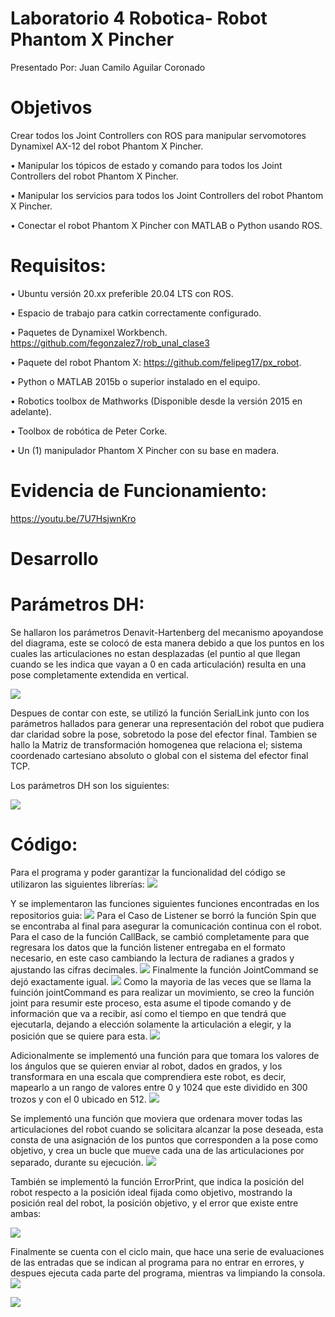 # Laboratorio 4 Robotica- Robot Phantom X Pincher
Presentado Por: Juan Camilo Aguilar Coronado
# Objetivos
Crear todos los Joint Controllers con ROS para manipular servomotores Dynamixel AX-12 del robot Phantom X Pincher.

• Manipular los tópicos de estado y comando para todos los Joint Controllers del robot Phantom X Pincher.

• Manipular los servicios para todos los Joint Controllers del robot Phantom X Pincher.

• Conectar el robot Phantom X Pincher con MATLAB o Python usando ROS.

# Requisitos:
• Ubuntu versión 20.xx preferible 20.04 LTS con ROS.

• Espacio de trabajo para catkin correctamente configurado.

• Paquetes de Dynamixel Workbench. https://github.com/fegonzalez7/rob_unal_clase3

• Paquete del robot Phantom X: https://github.com/felipeg17/px_robot.

• Python o MATLAB 2015b o superior instalado en el equipo.

• Robotics toolbox de Mathworks (Disponible desde la versión 2015 en adelante).

• Toolbox de robótica de Peter Corke.

• Un (1) manipulador Phantom X Pincher con su base en madera.

# Evidencia de Funcionamiento:

https://youtu.be/7U7HsjwnKro

# Desarrollo
# Parámetros DH:

Se hallaron los parámetros Denavit-Hartenberg del mecanismo apoyandose del diagrama, este se colocó de esta manera debido a que los puntos en los cuales las articulaciones no estan desplazadas (el puntio al que llegan cuando se les indica que vayan a 0 en cada articulación) resulta en una pose completamente extendida en vertical.

![](https://github.com/JCamiloAC/Lab4Robotica/blob/main/imagenes/DHDiagram.png)

Despues de contar con este, se utilizó la función SerialLink junto con los parámetros hallados para generar una representación del robot que pudiera dar claridad sobre la pose, sobretodo la pose del efector final. Tambien se hallo la Matriz de transformación homogenea que relaciona el; sistema coordenado cartesiano absoluto o global con el sistema del efector final TCP.

Los parámetros DH son los siguientes:

![](https://github.com/JCamiloAC/Lab4Robotica/blob/main/imagenes/DH.png)

# Código:

Para el programa y poder garantizar la funcionalidad del código se utilizaron las siguientes librerías:
![](https://github.com/JCamiloAC/Lab4Robotica/blob/main/imagenes/Libraries.png)

Y se implementaron las funciones siguientes funciones encontradas en los repositorios guia:
![](https://github.com/JCamiloAC/Lab4Robotica/blob/main/imagenes/Listener.jpg)
Para el Caso de Listener se borró la función Spin que se encontraba al final para asegurar la comunicación continua con el robot. Para el caso de la función CallBack, se cambió completamente para que regresara los datos que la función listener entregaba en el formato necesario, en este caso cambiando la lectura de radianes a grados y ajustando las cifras decimales.
![](https://github.com/JCamiloAC/Lab4Robotica/blob/main/imagenes/CallBack.jpg)
Finalmente la función JointCommand se dejó exactamente igual.
![](https://github.com/JCamiloAC/Lab4Robotica/blob/main/imagenes/JointCommand.jpg)
Como la mayoria de las veces que se llama la fuinción jointCommand es para realizar un movimiento, se creo la función joint para resumir este proceso, esta asume el tipode comando y de información que va a recibir, así como el tiempo en que tendrá que ejecutarla, dejando a elección solamente la articulación a elegir, y la posición que se quiere para esta.
![](https://github.com/JCamiloAC/Lab4Robotica/blob/main/imagenes/jointResumido.jpg)

Adicionalmente se implementó una función para que tomara los valores de los ángulos que se quieren enviar al robot, dados en grados, y los transformara en una escala que comprendiera este robot, es decir, mapearlo a un rango de valores entre 0 y 1024 que este dividido en 300 trozos y con el 0 ubicado en 512.
![](https://github.com/JCamiloAC/Lab4Robotica/blob/main/imagenes/deg2motor.jpg)

Se implementó una función que moviera que ordenara mover todas las articulaciones del robot cuando se solicitara alcanzar la pose deseada, esta consta de una asignación de los puntos que corresponden a la pose como objetivo, y crea un bucle que mueve cada una de las articulaciones por separado, durante su ejecución.
![](https://github.com/JCamiloAC/Lab4Robotica/blob/main/imagenes/MovementFunction.jpg)

También se implementó la función ErrorPrint, que indica la posición del robot respecto a la posición ideal fijada como objetivo, mostrando la posición real del robot, la posición objetivo, y el error que existe entre ambas:

![](https://github.com/JCamiloAC/Lab4Robotica/blob/main/imagenes/ErrorPrint.jpg)

Finalmente se cuenta con el ciclo main, que hace una serie de evaluaciones de las entradas que se indican al programa para no entrar en errores, y despues ejecuta cada parte del programa, mientras va limpiando la consola.
![](https://github.com/JCamiloAC/Lab4Robotica/blob/main/MainFunction.jpg)











![](https://github.com/JCamiloAC/Lab4Robotica/blob/main/.png)

